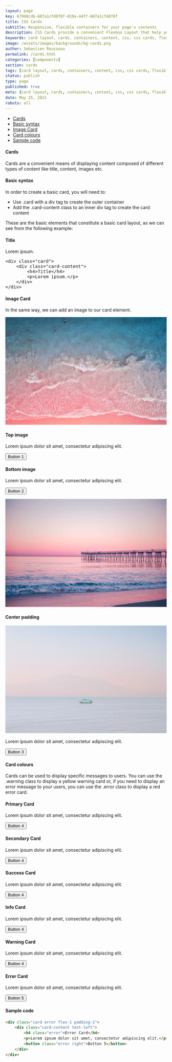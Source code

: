 ```yaml
---
layout: page
key: 679d8cdb-687a1cfd870f-019a-44ff-687a1cfd870f
title: CSS Cards
subtitle: Responsive, flexible containers for your page's contents
description: CSS Cards provide a convenient Flexbox Layout that help you present your information.
keywords: card layout, cards, containers, content, css, css cards, flexible, flexbox layout, framework, front-end, front end, grid system, light weight, mobile-first, modern, responsive, skeletonic, skeletonic.css
image: /assets/images/backgrounds/bg-cards.png
author: Sebastien Rousseau
permalink: /cards.html
categories: [components]
section: cards
tags: [card layout, cards, containers, content, css, css cards, flexible, flexbox layout, framework, front-end, front end, grid system, light weight, mobile-first, modern, responsive, skeletonic, skeletonic.css]
status: publish
type: page
published: true
meta: {card layout, cards, containers, content, css, css cards, flexible, flexbox layout, framework, front-end, front end, grid system, light weight, mobile-first, modern, responsive, skeletonic, skeletonic.css}
date: May 25, 2021
robots: all
---
```


<!-- Cards -->
<section class="grid-flex text-left">
    <div class="flex-4">
        <nav class="nav-page" aria-label="{{page.title}} Navigation"> 
            <ul class="nav"> 
                <li><a href="#{{'Cards' | downcase | replace: ' ', '-' }}">Cards</a></li>
                <li><a href="#{{'Basic syntax' | downcase | replace: ' ', '-' }}">Basic syntax</a></li>
                <li><a href="#{{'Image Card' | downcase | replace: ' ', '-' }}">Image Card</a></li>
                <li><a href="#{{'Card colours' | downcase | replace: ' ', '-' }}">Card colours</a></li>
                <li><a href="#{{'Sample code' | downcase | replace: ' ', '-' }}">Sample code</a></li>
            </ul> 
        </nav>
    </div>
    <div class="flex-8" markdown="1">     

#### Cards

Cards are a convenient means of displaying content composed of different types of content like title, content, images etc. 

#### Basic syntax

In order to create a basic card, you will need to:

<ul class="disc">
    <li>Use .card with a div tag to create the outer container</li>
    <li>Add the .card-content class to an inner div tag to create the card content</li>
</ul>

These are the basic elements that constitute a basic card layout, as we can see from the following example:

<div class=" flex-1">
    <div class="card">
        <div class="card-content">
            <h4>Title</h4> 
            <p>Lorem ipsum.</p>
        </div>
    </div>
</div>
<div class="flex-1">
    <pre>&lt;div class=&quot;card&quot;&gt;&#10;    &lt;div class=&quot;card-content&quot;&gt;&#10;        &lt;h4&gt;Title&lt;/h4&gt;&#10;        &lt;p&gt;Lorem ipsum.&lt;/p&gt;&#10;    &lt;/div&gt;&#10;&lt;/div&gt;</pre>
</div>

#### Image Card

In the same way, we can add an image to our card element.

<section class="cards">
    <div class="card flex-2">
        <picture>
            <img src="./assets/images/backgrounds/patrick-tomasso-472279.jpg"
                alt="Photo by Patrick Tomasso on Unsplash">
        </picture>
        <div class="card-content text-left">
            <h4>Top image</h4>
            <p>Lorem ipsum dolor sit amet, consectetur adipiscing elit.</p>
            <p><button class="info right">Button 1</button></p>
        </div>
    </div>
    <div class="card flex-2">
        <div class="card-content text-left">
            <h4>Bottom image</h4>
            <p>Lorem ipsum dolor sit amet, consectetur adipiscing elit.</p>
            <p><button class="info right">Button 2</button></p>
        </div>
        <picture>
            <img src="./assets/images/backgrounds/marion-michele-457471.jpg"
                alt="Photo by Marion Michele on Unsplash">
        </picture>        
    </div>
    <div class="card flex-2">
        <div class="card-content text-left">
            <h4>Center padding</h4>
            <picture>
                <img src="./assets/images/backgrounds/fernando-reyes-241702.jpg"
                     alt="Photo by Fernando Reyes on Unsplash"
                     class="img-responsive" />
            </picture>
            <p>Lorem ipsum dolor sit amet, consectetur adipiscing elit.</p>            
            <p><button class="info right">Button 3</button></p>            
        </div>            
    </div>
</section>

#### Card colours

Cards can be used to display specific messages to users. You can use the .warning class to display a yellow warning card or, if you need to display an error message to your users, you can use the .error class to display a red error card.

<section class="cards grid-flex">
<div class="card primary flex-1 padding-1">
    <div class="card-content text-left">
        <h4 class="primary">Primary Card</h4>
        <p>Lorem ipsum dolor sit amet, consectetur adipiscing elit.</p>            
        <p><button class="primary right">Button 4</button></p>            
    </div>            
</div>
<div class="card secondary flex-1 padding-1">
    <div class="card-content text-left">
        <h4 class="secondary">Secondary Card</h4>
        <p>Lorem ipsum dolor sit amet, consectetur adipiscing elit.</p>            
        <button class="secondary right">Button 4</button>
    </div>            
</div>
<div class="card success flex-1 padding-1">
    <div class="card-content text-left">
        <h4 class="success">Success Card</h4>
        <p>Lorem ipsum dolor sit amet, consectetur adipiscing elit.</p>            
        <button class="success right">Button 4</button>
    </div>            
</div>
<div class="card info flex-1 padding-1">
    <div class="card-content text-left">
        <h4 class="info">Info Card</h4>
        <p>Lorem ipsum dolor sit amet, consectetur adipiscing elit.</p>            
        <button class="info right">Button 4</button>
    </div>            
</div>
<div class="card warning flex-1 padding-1">
    <div class="card-content text-left">
        <h4 class="warning">Warning Card</h4>
        <p>Lorem ipsum dolor sit amet, consectetur adipiscing elit.</p>            
        <button class="warning right">Button 4</button>
    </div>            
</div>
<div class="card error flex-1 padding-1">
    <div class="card-content text-left">
        <h4 class="error">Error Card</h4>
        <p>Lorem ipsum dolor sit amet, consectetur adipiscing elit.</p>            
        <button class="error right">Button 5</button>
    </div>            
</div>
</section>

#### Sample code

```html
<div class="card error flex-1 padding-1">
    <div class="card-content text-left">
        <h4 class="error">Error Card</h4>
        <p>Lorem ipsum dolor sit amet, consectetur adipiscing elit.</p>            
        <button class="error right">Button 5</button>
    </div>            
</div>
```

<!-- End Cards -->